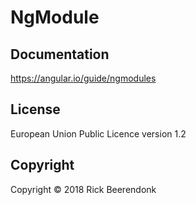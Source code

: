 # NgModule

## Documentation

https://angular.io/guide/ngmodules

## License

European Union Public Licence version 1.2

## Copyright

Copyright © 2018 Rick Beerendonk
